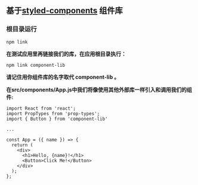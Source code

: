 ## 基于[styled-components](https://www.styled-components.com/docs/) 组件库 

### 根目录运行

```
npm link
```
**在测试应用里再链接我们的库，在应用根目录执行：**

```
npm link component-lib
```
**请记住用你组件库的名字取代 component-lib 。**

**在src/components/App.js中我们将像使用其他外部库一样引入和调用我们的组件:**

```
import React from 'react';
import PropTypes from 'prop-types';
import { Button } from 'component-lib'

...

const App = ({ name }) => {
  return (
    <div>
      <h1>Hello, {name}!</h1>
      <Button>Click Me!</Button>
    </div>
  );
};

```